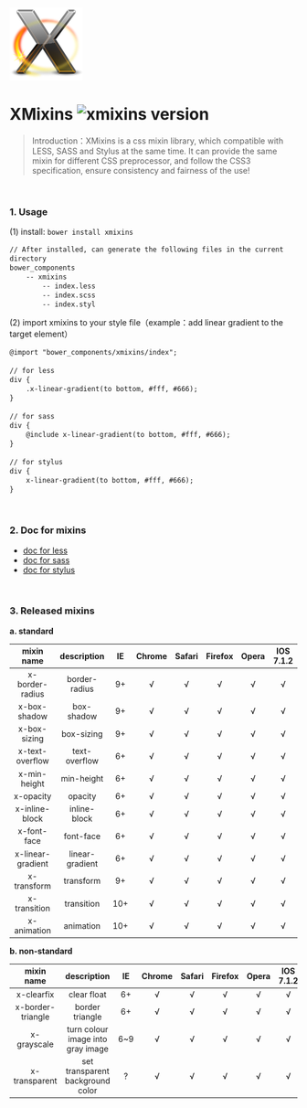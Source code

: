 ![XMixins](./images/icon.png)

# XMixins ![xmixins version](https://badge.fury.io/bo/xmixins.png)

> Introduction：XMixins is a css mixin library, which compatible with LESS, SASS and Stylus at the same time. It can provide the same mixin for different CSS preprocessor, and follow the CSS3 specification, ensure consistency and fairness of the use!

<br />

### 1. Usage

(1) install: `bower install xmixins`
    
    // After installed, can generate the following files in the current directory
    bower_components
        -- xmixins
            -- index.less
            -- index.scss
            -- index.styl
                
(2) import xmixins to your style file（example：add linear gradient to the target element）
    
	@import "bower_components/xmixins/index";

	// for less
	div {
    	.x-linear-gradient(to bottom, #fff, #666);
	}

	// for sass
	div {
    	@include x-linear-gradient(to bottom, #fff, #666);
	}

	// for stylus
	div {
    	x-linear-gradient(to bottom, #fff, #666);
	}

<br />

### 2. Doc for mixins

* [doc for less](./doc/less.md)
* [doc for sass](./doc/sass.md)
* [doc for stylus](./doc/styl.md)

<br />

### 3. Released mixins

**a. standard**

| mixin name | description | IE | Chrome | Safari | Firefox | Opera | IOS 7.1.2
|:----:|:----:|:----:|:----:|:----:|:----:|:----:|:----:|
|x-border-radius | border-radius | 9+ | √ | √ | √ | √ | √ |
|x-box-shadow | box-shadow | 9+ | √ | √ | √ | √ | √ |
|x-box-sizing | box-sizing |9+ | √ | √ | √ | √ | √ |
|x-text-overflow | text-overflow | 6+ | √ | √ | √ | √ | √ |
|x-min-height | min-height | 6+ | √ | √ | √ | √ | √ |
|x-opacity | opacity | 6+ | √ | √ | √ | √ | √ |
|x-inline-block | inline-block | 6+ | √ | √ | √ | √ | √ |
|x-font-face | font-face | 6+ | √ | √ | √ | √ | √ |
|x-linear-gradient | linear-gradient | 6+ | √ | √ | √ | √ | √ |
|x-transform | transform | 9+ | √ | √ | √ | √ | √ |
|x-transition | transition | 10+ | √ | √ | √ | √ | √ |
|x-animation | animation | 10+ | √ | √ | √ | √ | √ |

**b. non-standard**

| mixin name | description | IE | Chrome | Safari | Firefox | Opera | IOS 7.1.2
|:----:|:----:|:----:|:----:|:----:|:----:|:----:|:----:|
|x-clearfix | clear float | 6+ | √ | √ | √ | √ | √ |
|x-border-triangle | border triangle | 6+ | √ | √ | √ | √ | √ |
|x-grayscale | turn colour image into gray image | 6~9 | √ | √ | √ | √ | √ |
|x-transparent | set transparent background color | ? | √ | √ | √ | √ | √ |
